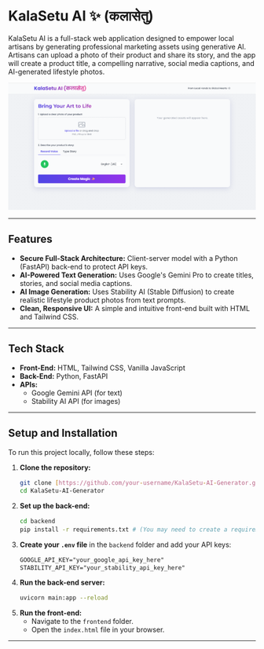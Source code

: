 # KalaSetu AI ✨ (कलासेतु)

KalaSetu AI is a full-stack web application designed to empower local artisans by generating professional marketing assets using generative AI. Artisans can upload a photo of their product and share its story, and the app will create a product title, a compelling narrative, social media captions, and AI-generated lifestyle photos.

![Screenshot of KalaSetu AI App](./app_interface.png)

---

## Features

* **Secure Full-Stack Architecture:** Client-server model with a Python (FastAPI) back-end to protect API keys.
* **AI-Powered Text Generation:** Uses Google's Gemini Pro to create titles, stories, and social media captions.
* **AI Image Generation:** Uses Stability AI (Stable Diffusion) to create realistic lifestyle product photos from text prompts.
* **Clean, Responsive UI:** A simple and intuitive front-end built with HTML and Tailwind CSS.

---

## Tech Stack

* **Front-End:** HTML, Tailwind CSS, Vanilla JavaScript
* **Back-End:** Python, FastAPI
* **APIs:**
    * Google Gemini API (for text)
    * Stability AI API (for images)

---

## Setup and Installation

To run this project locally, follow these steps:

1.  **Clone the repository:**
    ```bash
    git clone [https://github.com/your-username/KalaSetu-AI-Generator.git](https://github.com/your-username/KalaSetu-AI-Generator.git)
    cd KalaSetu-AI-Generator
    ```
2.  **Set up the back-end:**
    ```bash
    cd backend
    pip install -r requirements.txt # (You may need to create a requirements.txt file)
    ```
3.  **Create your `.env` file** in the `backend` folder and add your API keys:
    ```
    GOOGLE_API_KEY="your_google_api_key_here"
    STABILITY_API_KEY="your_stability_api_key_here"
    ```
4.  **Run the back-end server:**
    ```bash
    uvicorn main:app --reload
    ```
5.  **Run the front-end:**
    * Navigate to the `frontend` folder.
    * Open the `index.html` file in your browser.

---
